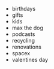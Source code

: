 - birthdays
- gifts
- kids
- max the dog
- podcasts
- recycling
- renovations
- spacex
- valentines day
